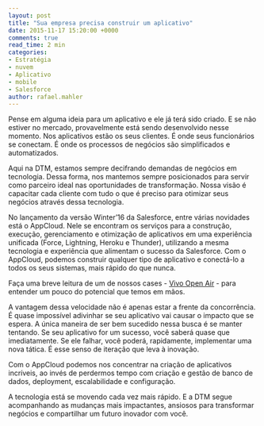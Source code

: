 ```yaml
---
layout: post
title: "Sua empresa precisa construir um aplicativo"
date: 2015-11-17 15:20:00 +0000
comments: true
read_time: 2 min
categories:
- Estratégia
- nuvem
- Aplicativo
- mobile
- Salesforce
author: rafael.mahler
---
```


Pense em alguma ideia para um aplicativo e ele já terá sido criado. E se não estiver no mercado, provavelmente está sendo desenvolvido nesse momento. Nos aplicativos estão os seus clientes. É onde seus funcionários se conectam. É onde os processos de negócios são simplificados e automatizados.

<!-- more -->

Aqui na DTM, estamos sempre decifrando demandas de negócios em tecnologia. Dessa forma, nos mantemos sempre posicionados para servir como parceiro ideal nas oportunidades de transformação. Nossa visão é capacitar cada cliente com tudo o que é preciso para otimizar seus negócios através dessa tecnologia.

No lançamento da versão Winter’16 da Salesforce, entre várias novidades está o AppCloud. Nele se encontram os serviços para a construção, execução, gerenciamento e otimização de aplicativos em uma experiência unificada (Force, Lightning, Heroku e Thunder), utilizando a mesma tecnologia e experiência que alimentam o sucesso da Salesforce. Com o AppCloud, podemos construir qualquer tipo de aplicativo e conectá-lo a todos os seus sistemas, mais rápido do que nunca.

Faça uma breve leitura de um de nossos cases - [Vivo Open Air](http://www.dtmtec.com.br/vivo.html) - para entender um pouco do potencial que temos em mãos.

A vantagem dessa velocidade não é apenas estar a frente da concorrência. É quase impossível adivinhar se seu aplicativo vai causar o impacto que se espera. A única maneira de ser bem sucedido nessa busca é se manter tentando. Se seu aplicativo for um sucesso, você saberá quase que imediatamente. Se ele falhar, você poderá, rapidamente, implementar uma nova tática. É esse senso de iteração que leva à inovação.

Com o AppCloud podemos nos concentrar na criação de aplicativos incríveis, ao invés de perdermos tempo com criação e gestão de banco de dados, deployment, escalabilidade e configuração.

A tecnologia está se movendo cada vez mais rápido. E a DTM segue acompanhando as mudanças mais impactantes, ansiosos para transformar negócios e compartilhar um futuro inovador com você.
